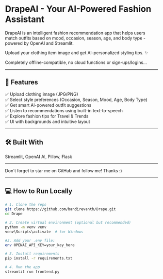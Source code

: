 # DrapeAI - Your AI-Powered Fashion Assistant

DrapeAI is an intelligent fashion recommendation app that helps users match outfits based on mood, occasion, season, age, and body type - powered by OpenAI and Streamlit.

Upload your clothing item image and get AI-personalized styling tips. ✨

Completely offline-compatible, no cloud functions or sign-ups/logins...

---

## 🚀 Features

✅ Upload clothing image (JPG/PNG)  
✅ Select style preferences (Occasion, Season, Mood, Age, Body Type)  
✅ Get smart AI-powered outfit suggestions  
✅ Listen to recommendations using built-in text-to-speech  
✅ Explore fashion tips for Travel & Trends  
✅ UI with backgrounds and intuitive layout

---

## 🛠️ Built With
Streamlit, OpenAI AI, Pillow, Flask

---

Don't forget to star me on GitHub and follow me! Thanks :)

---

## 💻 How to Run Locally

```bash
# 1. Clone the repo
git clone https://github.com/bandirevanth/Drape.git
cd Drape

# 2. Create virtual environment (optional but recommended)
python -m venv venv
venv\Scripts\activate  # for Windows

#3. Add your .env file:
env OPENAI_API_KEY=your_key_here

# 3. Install requirements
pip install -r requirements.txt

# 4. Run the app
streamlit run frontend.py

